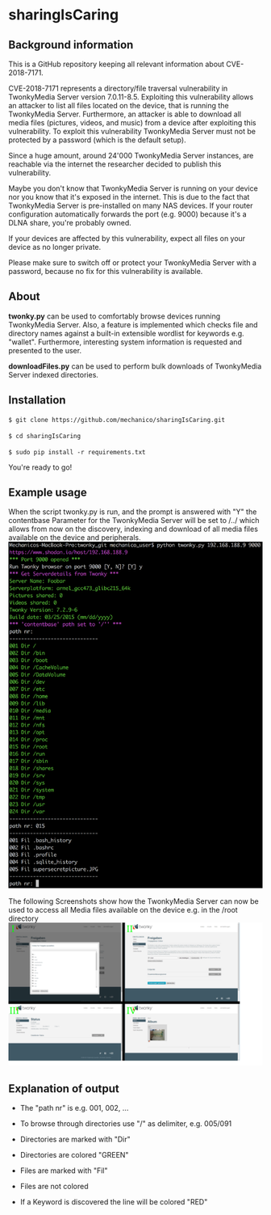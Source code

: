 # sharingIsCaring
## Background information
This is a GitHub repository keeping all relevant information about CVE-2018-7171.

CVE-2018-7171 represents a directory/file traversal vulnerability in TwonkyMedia Server 
version 7.0.11-8.5. Exploiting this vulnerability allows an attacker to list all files
located on the device, that is running the TwonkyMedia Server. Furthermore, an attacker is
able to download all media files (pictures, videos, and music) from a device after exploiting
this vulnerability. To exploit this vulnerability TwonkyMedia Server must not be protected 
by a password (which is the default setup).

Since a huge amount, around 24'000 TwonkyMedia Server instances, are reachable via the internet
the researcher decided to publish this vulnerability.

Maybe you don't know that TwonkyMedia Server is running on your device nor you know that it's
exposed in the internet. This is due to the fact that TwonkyMedia Server is pre-installed on
many NAS devices. If your router configuration automatically forwards the port (e.g. 9000) 
because it's a DLNA share, you're probably owned.

If your devices are affected by this vulnerability, expect all files on your device as no longer 
private.

Please make sure to switch off or protect your TwonkyMedia Server with a password, because no
fix for this vulnerability is available. 

## About

<b>twonky.py</b> can be used to comfortably browse devices running TwonkyMedia Server. 
Also, a feature is implemented which checks file and directory names against a built-in 
extensible wordlist for keywords e.g. "wallet". Furthermore, interesting system information
is requested and presented to the user.

<b>downloadFiles.py</b> can be used to perform bulk downloads of TwonkyMedia Server indexed directories.

## Installation
```
$ git clone https://github.com/mechanico/sharingIsCaring.git

$ cd sharingIsCaring

$ sudo pip install -r requirements.txt
```
You're ready to go!

## Example usage
When the script twonky.py is run, and the prompt is answered with "Y" the contentbase
Parameter for the TwonkyMedia Server will be set to /../ which allows from now on
the discovery, indexing and download of all media files available on the device and
peripherals.
![alt text](screenshots/twonkypy_usage_1.png?raw=true "twonky.py usage.")

The following Screenshots show how the TwonkyMedia Server can now be used to access all 
Media files available on the device e.g. in the /root directory
![alt text](screenshots/access_every_media_file.png?raw=true "access every file.")

## Explanation of output
* The "path nr" is e.g. 001, 002, ...
* To browse through directories use "/" as delimiter, e.g. 005/091

* Directories are marked with "Dir"
* Directories are colored "GREEN"

* Files are marked with "Fil"
* Files are not colored

* If a Keyword is discovered the line will be colored "RED"
